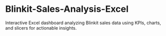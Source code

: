# Blinkit-Sales-Analysis-Excel
Interactive Excel dashboard analyzing Blinkit sales data using KPIs, charts, and slicers for actionable insights.
